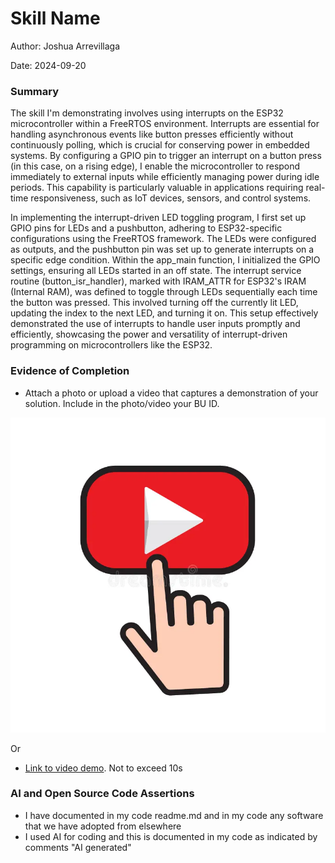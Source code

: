 #  Skill Name

Author: Joshua Arrevillaga 

Date: 2024-09-20

### Summary

The skill I'm demonstrating involves using interrupts on the ESP32 microcontroller within a FreeRTOS environment. Interrupts are essential for handling asynchronous events like button presses efficiently without continuously polling, which is crucial for conserving power in embedded systems. By configuring a GPIO pin to trigger an interrupt on a button press (in this case, on a rising edge), I enable the microcontroller to respond immediately to external inputs while efficiently managing power during idle periods. This capability is particularly valuable in applications requiring real-time responsiveness, such as IoT devices, sensors, and control systems.

In implementing the interrupt-driven LED toggling program, I first set up GPIO pins for LEDs and a pushbutton, adhering to ESP32-specific configurations using the FreeRTOS framework. The LEDs were configured as outputs, and the pushbutton pin was set up to generate interrupts on a specific edge condition. Within the app_main function, I initialized the GPIO settings, ensuring all LEDs started in an off state. The interrupt service routine (button_isr_handler), marked with IRAM_ATTR for ESP32's IRAM (Internal RAM), was defined to toggle through LEDs sequentially each time the button was pressed. This involved turning off the currently lit LED, updating the index to the next LED, and turning it on. This setup effectively demonstrated the use of interrupts to handle user inputs promptly and efficiently, showcasing the power and versatility of interrupt-driven programming on microcontrollers like the ESP32.

### Evidence of Completion
- Attach a photo or upload a video that captures a demonstration of
  your solution. Include in the photo/video your BU ID.

<p align="center">
    <a href="https://youtu.be/HFg0wAicQbQ">
        <img src="./images/click.png" alt="Thumbnail of your video" />
    </a>
</p>

Or

- [Link to video demo](). Not to exceed 10s

### AI and Open Source Code Assertions

- I have documented in my code readme.md and in my code any
software that we have adopted from elsewhere
- I used AI for coding and this is documented in my code as
indicated by comments "AI generated" 



